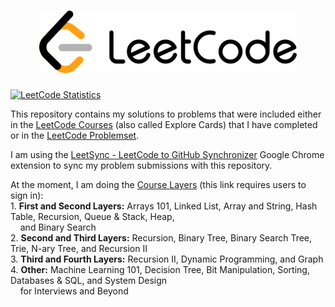 <h1 align="center"><img src="leetcode_logo.svg" height="100" title="LeetCode"/></h1>

<a href="https://leetcode.com/u/lubomir-m/"> 
         <img src="https://leetcard.jacoblin.cool/lubomir-m?theme=light&font=Noto%20Sans&animation=false" height="165" title="LeetCode Statistics"/></a>

This repository contains my solutions to problems that were included either in the [LeetCode Courses](https://leetcode.com/explore/) (also called Explore Cards) that I have completed or in the [LeetCode Problemset](https://leetcode.com/problemset/).

I am using the [LeetSync - LeetCode to GitHub Synchronizer](https://chromewebstore.google.com/detail/ppkbejeolfcbaomanmbpjdbkfcjfhjnd) Google Chrome extension to sync my problem submissions with this repository.

At the moment, I am doing the [Course Layers](https://leetcode.com/explore/learn/card/the-leetcode-beginners-guide/679/sql-syntax/4358/) (this link requires users to sign in):
  <br>1. **First and Second Layers:** Arrays 101, Linked List, Array and String, Hash Table, Recursion, Queue & Stack, Heap,
  <br>&nbsp;&nbsp;&nbsp; and Binary Search
  <br>2. **Second and Third Layers:** Recursion, Binary Tree, Binary Search Tree, Trie, N-ary Tree, and Recursion II
  <br>3. **Third and Fourth Layers:** Recursion II, Dynamic Programming, and Graph
  <br>4. **Other:** Machine Learning 101, Decision Tree, Bit Manipulation, Sorting, Databases & SQL, and System Design
  <br>&nbsp;&nbsp;&nbsp; for Interviews and Beyond
